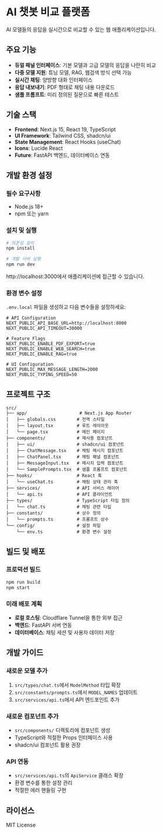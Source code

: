 # AI 챗봇 비교 플랫폼

AI 모델들의 응답을 실시간으로 비교할 수 있는 웹 애플리케이션입니다.

## 주요 기능

- **듀얼 패널 인터페이스**: 기본 모델과 고급 모델의 응답을 나란히 비교
- **다중 모델 지원**: 튜닝 모델, RAG, 웹검색 방식 선택 가능
- **실시간 채팅**: 양방향 대화 인터페이스
- **응답 내보내기**: PDF 형태로 채팅 내용 다운로드
- **샘플 프롬프트**: 미리 정의된 질문으로 빠른 테스트

## 기술 스택

- **Frontend**: Next.js 15, React 19, TypeScript
- **UI Framework**: Tailwind CSS, shadcn/ui
- **State Management**: React Hooks (useChat)
- **Icons**: Lucide React
- **Future**: FastAPI 백엔드, 데이터베이스 연동

## 개발 환경 설정

### 필수 요구사항
- Node.js 18+
- npm 또는 yarn

### 설치 및 실행

```bash
# 의존성 설치
npm install

# 개발 서버 실행
npm run dev
```

http://localhost:3000에서 애플리케이션에 접근할 수 있습니다.

### 환경 변수 설정

`.env.local` 파일을 생성하고 다음 변수들을 설정하세요:

```env
# API Configuration
NEXT_PUBLIC_API_BASE_URL=http://localhost:8000
NEXT_PUBLIC_API_TIMEOUT=30000

# Feature Flags
NEXT_PUBLIC_ENABLE_PDF_EXPORT=true
NEXT_PUBLIC_ENABLE_WEB_SEARCH=true
NEXT_PUBLIC_ENABLE_RAG=true

# UI Configuration
NEXT_PUBLIC_MAX_MESSAGE_LENGTH=2000
NEXT_PUBLIC_TYPING_SPEED=50
```

## 프로젝트 구조

```
src/
├── app/                    # Next.js App Router
│   ├── globals.css        # 전역 스타일
│   ├── layout.tsx         # 루트 레이아웃
│   └── page.tsx           # 메인 페이지
├── components/            # 재사용 컴포넌트
│   ├── ui/                # shadcn/ui 컴포넌트
│   ├── ChatMessage.tsx    # 채팅 메시지 컴포넌트
│   ├── ChatPanel.tsx      # 채팅 패널 컴포넌트
│   ├── MessageInput.tsx   # 메시지 입력 컴포넌트
│   └── SamplePrompts.tsx  # 샘플 프롬프트 컴포넌트
├── hooks/                 # React 훅
│   └── useChat.ts         # 채팅 상태 관리 훅
├── services/              # API 서비스 레이어
│   └── api.ts             # API 클라이언트
├── types/                 # TypeScript 타입 정의
│   └── chat.ts            # 채팅 관련 타입
├── constants/             # 상수 정의
│   └── prompts.ts         # 프롬프트 상수
└── config/                # 설정 파일
    └── env.ts             # 환경 변수 설정
```

## 빌드 및 배포

### 프로덕션 빌드
```bash
npm run build
npm start
```

### 미래 배포 계획
- **로컬 호스팅**: Cloudflare Tunnel을 통한 외부 접근
- **백엔드**: FastAPI 서버 연동
- **데이터베이스**: 채팅 세션 및 사용자 데이터 저장

## 개발 가이드

### 새로운 모델 추가
1. `src/types/chat.ts`에서 `ModelMethod` 타입 확장
2. `src/constants/prompts.ts`에서 `MODEL_NAMES` 업데이트
3. `src/services/api.ts`에서 API 엔드포인트 추가

### 새로운 컴포넌트 추가
- `src/components/` 디렉토리에 컴포넌트 생성
- TypeScript와 적절한 Props 인터페이스 사용
- shadcn/ui 컴포넌트 활용 권장

### API 연동
- `src/services/api.ts`의 `ApiService` 클래스 확장
- 환경 변수를 통한 설정 관리
- 적절한 에러 핸들링 구현

## 라이선스

MIT License